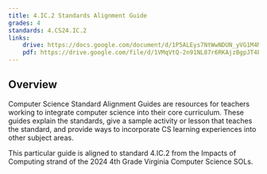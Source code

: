 ```yaml
---
title: 4.IC.2 Standards Alignment Guide
grades: 4
standards: 4.CS24.IC.2
links:
    drive: https://docs.google.com/document/d/1P5ALEys7NtWwNDUN_yVG1M4MMZNyJG9kKNQKfZdJ7mQ/edit?usp=drive_link
    pdf: https://drive.google.com/file/d/1VMqVtQ-2n91NL87r6RKAjzBgpJT4ETIQ/view?usp=drive_link
---
```


## Overview

Computer Science Standard Alignment Guides are resources for teachers working to integrate computer science into their core curriculum. These guides explain the standards, give a sample activity or lesson that teaches the standard, and provide ways to incorporate CS learning experiences into other subject areas. 

This particular guide is aligned to standard 4.IC.2 from the Impacts of Computing strand of the 2024 4th Grade Virginia Computer Science SOLs.